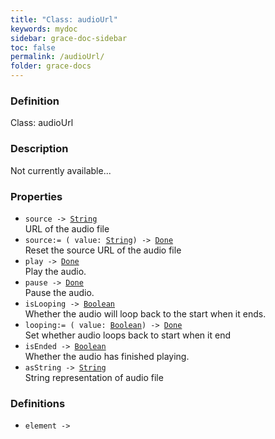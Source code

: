 ```yaml
---
title: "Class: audioUrl"
keywords: mydoc
sidebar: grace-doc-sidebar
toc: false
permalink: /audioUrl/
folder: grace-docs
---
```


### Definition
Class: audioUrl  

### Description
Not currently available...  

### Properties
  
- `source -> `[`String`]({{site.baseurl}}/404)  
URL of the audio file
- `source:= ( value: `[`String`]({{site.baseurl}}/404)`) -> `[`Done`]({{site.baseurl}}/404)  
Reset the source URL of the audio file
- `play -> `[`Done`]({{site.baseurl}}/404)  
Play the audio.
- `pause -> `[`Done`]({{site.baseurl}}/404)  
Pause the audio.
- `isLooping -> `[`Boolean`]({{site.baseurl}}/404)  
Whether the audio will loop back to the start when it ends.
- `looping:= ( value: `[`Boolean`]({{site.baseurl}}/404)`) -> `[`Done`]({{site.baseurl}}/404)  
Set whether audio loops back to start when it end
- `isEnded -> `[`Boolean`]({{site.baseurl}}/404)  
Whether the audio has finished playing.
- `asString -> `[`String`]({{site.baseurl}}/404)  
String representation of audio file

### Definitions
- `element -> `  
